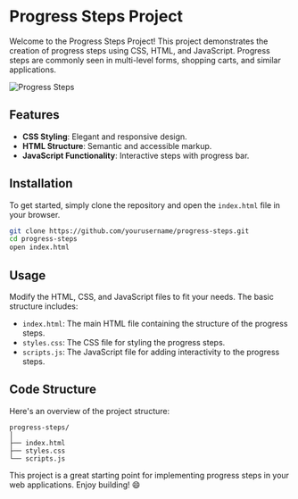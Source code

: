# Progress Steps Project

Welcome to the Progress Steps Project! This project demonstrates the creation of progress steps using CSS, HTML, and JavaScript. Progress steps are commonly seen in multi-level forms, shopping carts, and similar applications.

![Progress Steps](https://example.com/progress-steps.png)

## Features

- **CSS Styling**: Elegant and responsive design.
- **HTML Structure**: Semantic and accessible markup.
- **JavaScript Functionality**: Interactive steps with progress bar.

## Installation

To get started, simply clone the repository and open the `index.html` file in your browser.

```bash
git clone https://github.com/yourusername/progress-steps.git
cd progress-steps
open index.html
```

## Usage

Modify the HTML, CSS, and JavaScript files to fit your needs. The basic structure includes:

- `index.html`: The main HTML file containing the structure of the progress steps.
- `styles.css`: The CSS file for styling the progress steps.
- `scripts.js`: The JavaScript file for adding interactivity to the progress steps.

## Code Structure

Here's an overview of the project structure:

```
progress-steps/
│
├── index.html
├── styles.css
└── scripts.js
```

This project is a great starting point for implementing progress steps in your web applications. Enjoy building! 😄